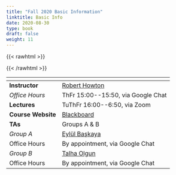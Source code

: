 ```yaml
---
title: "Fall 2020 Basic Information"
linktitle: Basic Info
date: 2020-08-30
type: book
draft: false
weight: 11
---
```


{{< rawhtml >}}
<style>
  a:active,
  a:focus,
  a:hover {
    color: #9b9b9b;
    /* color: #ffdbdc; */
  }
</style>
{{< /rawhtml >}}

| <span>             |                                                                              |
|--------------------|------------------------------------------------------------------------------|
| **Instructor**     | [Robert Howton <i class="far fa-envelope"></i>](mailto:rhowton@ku.edu.tr)    |
| _Office Hours_     | ThFr 15:00--15:50, via Google Chat                                      |
| **Lectures**       | TuThFr 16:00--6:50, via Zoom                                                 |
| **Course Website** | [Blackboard](https://ku.blackboard.com/)                                     |
| **TAs**            | Groups A & B                                                                 |
| _Group A_          | [Eylül Başkaya <i class="far fa-envelope"></i>](mailto:ebaskaya19@ku.edu.tr) |
| Office Hours       | By appointment, via Google Chat                                         |
| _Group B_          | [Talha Olgun <i class="far fa-envelope"></i>](mailto:tolgun19@ku.edu.tr)     |
| Office Hours       | By appointment, via Google Chat                                              |
